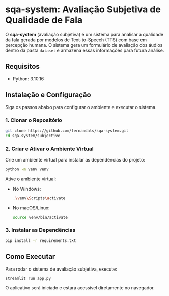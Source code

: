 # sqa-system: Avaliação Subjetiva de Qualidade de Fala

O **sqa-system** (avaliação subjetiva) é um sistema para analisar a qualidade da fala gerada por modelos de Text-to-Speech (TTS) com base em percepção humana. O sistema gera um formulário de avaliação dos áudios dentro da pasta `dataset` e armazena essas informações para futura análise.

## Requisitos

- Python: 3.10.16

## Instalação e Configuração

Siga os passos abaixo para configurar o ambiente e executar o sistema.

### 1. Clonar o Repositório

```bash
git clone https://github.com/fernandals/sqa-system.git
cd sqa-system/subjective
```

### 2. Criar e Ativar o Ambiente Virtual

Crie um ambiente virtual para instalar as dependências do projeto:

```bash
python -m venv venv
```

Ative o ambiente virtual:

- No Windows:

  ```bash
  .\venv\Scripts\activate
  ```

- No macOS/Linux:

  ```bash
  source venv/bin/activate
  ```

### 3. Instalar as Dependências

```bash
pip install -r requirements.txt
```

## Como Executar

Para rodar o sistema de avaliação subjetiva, execute:

```bash
streamlit run app.py
```

O aplicativo será iniciado e estará acessível diretamente no navegador.
